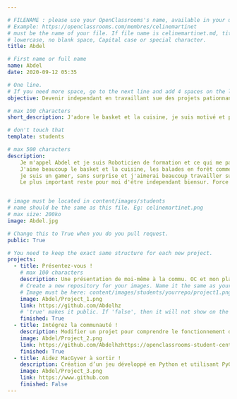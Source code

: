 ```yaml
---

# FILENAME : please use your OpenClassrooms's name, available in your url.
# Example: https://openclassrooms.com/membres/celinemartinet
# must be the name of your file. If file name is celinemartinet.md, title is celinemartinet.
# lowercase, no blank space, Capital case or special character.
title: Abdel

# First name or full name
name: Abdel
date: 2020-09-12 05:35

# One line.
# If you need more space, go to the next line and add 4 spaces on the left, as in 'description'.
objective: Devenir independant en travaillant sue des projets pationnant de n'import où.

# max 100 characters
short_description: J'adore le basket et la cuisine, je suis motivé et près à apprendre au sein de cette communauté.

# don't touch that
template: students

# max 500 characters
description:
    Je m'appel Abdel et je suis Roboticien de formation et ce qui me pationne ce sont les drones !!(Sans le coté skynet biensur XD !).
    J'aime beaucoup le basket et la cuisine, les balades en forêt comme les sortie en mer(quand c'est possible).
    je suis un gamer, sans surprise et j'aimerai beaucoup travailler sur des projets impliquant la robotique et les jeux video.
    Le plus important reste pour moi d'étre independant biensur. Force et courage à vous tous !!!


# image must be located in content/images/students
# name should be the same as this file. Eg: celinemartinet.png
# max size: 200ko
image: Abdel.jpg

# Change this to True when you do you pull request.
public: True

# You need to keep the exact same structure for each new project.
projects:
  - title: Présentez-vous !
    # max 100 characters
    description: Une présentation de moi-même à la commu. OC et mon planning de formation.
    # Create a new repository for your images. Name it the same as your nickname and profile picture.
    # Image must be here: content/images/students/yourrepo/project1.png
    image: Abdel/Project_1.png
    link: https://github.com/Abdelhz
    # 'true' makes it public. If 'false', then it will not show on the website.
    finished: True
  - title: Intégrez la communauté !
    description: Modifier un projet pour comprendre le fonctionnement de Git, de Github et des pull requests.
    image: Abdel/Project_2.png
    link: https://github.com/Abdelhzhttps://openclassrooms-student-center.github.io/presentation/students/ratus.html
    finished: True
  - title: Aidez MacGyver à sortir !
    description: Création d’un jeu développé en Python et utilisant PyGame.
    image: Abdel/Project_3.png
    link: https://www.github.com
    finished: False
---
```


